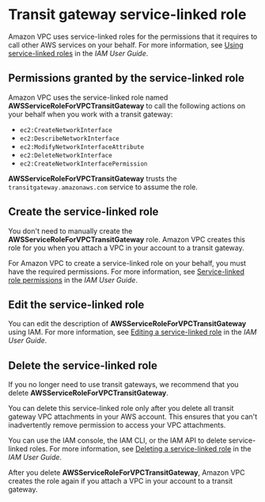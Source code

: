 # Transit gateway service\-linked role<a name="tgw-service-linked-roles"></a>

Amazon VPC uses service\-linked roles for the permissions that it requires to call other AWS services on your behalf\. For more information, see [Using service\-linked roles](https://docs.aws.amazon.com/IAM/latest/UserGuide/using-service-linked-roles.html) in the *IAM User Guide*\.

## Permissions granted by the service\-linked role<a name="service-linked-role-permissions"></a>

Amazon VPC uses the service\-linked role named **AWSServiceRoleForVPCTransitGateway** to call the following actions on your behalf when you work with a transit gateway:
+ `ec2:CreateNetworkInterface`
+ `ec2:DescribeNetworkInterface`
+ `ec2:ModifyNetworkInterfaceAttribute`
+ `ec2:DeleteNetworkInterface`
+ `ec2:CreateNetworkInterfacePermission`

**AWSServiceRoleForVPCTransitGateway** trusts the `transitgateway.amazonaws.com` service to assume the role\.

## Create the service\-linked role<a name="create-service-linked-role"></a>

You don't need to manually create the **AWSServiceRoleForVPCTransitGateway** role\. Amazon VPC creates this role for you when you attach a VPC in your account to a transit gateway\.

For Amazon VPC to create a service\-linked role on your behalf, you must have the required permissions\. For more information, see [Service\-linked role permissions](https://docs.aws.amazon.com/IAM/latest/UserGuide/using-service-linked-roles.html#service-linked-role-permissions) in the *IAM User Guide*\.

## Edit the service\-linked role<a name="edit-service-linked-role"></a>

You can edit the description of **AWSServiceRoleForVPCTransitGateway** using IAM\. For more information, see [Editing a service\-linked role](https://docs.aws.amazon.com/IAM/latest/UserGuide/using-service-linked-roles.html#edit-service-linked-role) in the *IAM User Guide*\.

## Delete the service\-linked role<a name="delete-service-linked-role"></a>

If you no longer need to use transit gateways, we recommend that you delete **AWSServiceRoleForVPCTransitGateway**\.

You can delete this service\-linked role only after you delete all transit gateway VPC attachments in your AWS account\. This ensures that you can't inadvertently remove permission to access your VPC attachments\.

You can use the IAM console, the IAM CLI, or the IAM API to delete service\-linked roles\. For more information, see [Deleting a service\-linked role](https://docs.aws.amazon.com/IAM/latest/UserGuide/using-service-linked-roles.html#delete-service-linked-role) in the *IAM User Guide*\.

After you delete **AWSServiceRoleForVPCTransitGateway**, Amazon VPC creates the role again if you attach a VPC in your account to a transit gateway\.